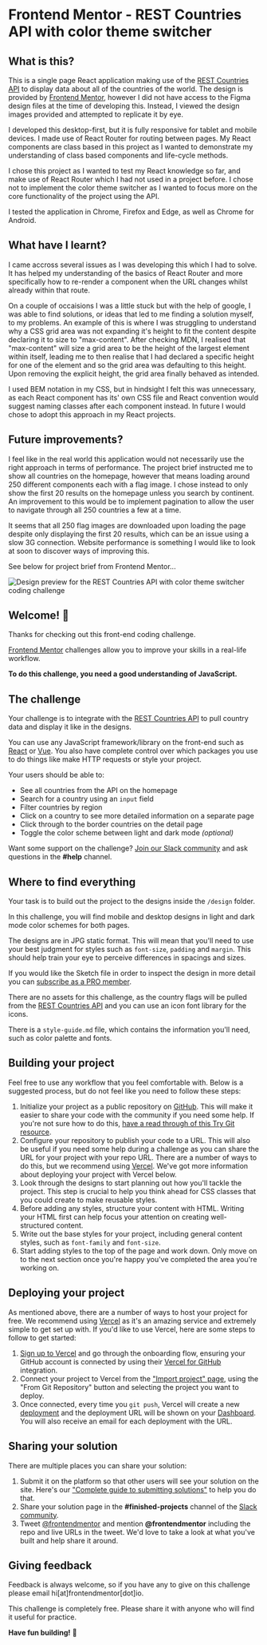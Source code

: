 # Frontend Mentor - REST Countries API with color theme switcher

## What is this?

This is a single page React application making use of the [REST Countries API](https://restcountries.eu) to display data about all of the countries of the world. The design is provided by [Frontend Mentor](https://www.frontendmentor.io), however I did not have access to the Figma design files at the time of developing this. Instead, I viewed the design images provided and attempted to replicate it by eye.

I developed this desktop-first, but it is fully responsive for tablet and mobile devices. I made use of React Router for routing between pages. My React components are class based in this project as I wanted to demonstrate my understanding of class based components and life-cycle methods. 

I chose this project as I wanted to test my React knowledge so far, and make use of React Router which I had not used in a project before. I chose not to implement the color theme switcher as I wanted to focus more on the core functionality of the project using the API.

I tested the application in Chrome, Firefox and Edge, as well as Chrome for Android.

## What have I learnt?

I came accross several issues as I was developing this which I had to solve. It has helped my understanding of the basics of React Router and more specifically how to re-render a component when the URL changes whilst already within that route.

On a couple of occaisions I was a little stuck but with the help of google, I was able to find solutions, or ideas that led to me finding a solution myself, to my problems. An example of this is where I was struggling to understand why a CSS grid area was not expanding it's height to fit the content despite declaring it to size to "max-content". After checking MDN, I realised that "max-content" will size a grid area to be the height of the largest element within itself, leading me to then realise that I had declared a specific height for one of the element and so the grid area was defaulting to this height. Upon removing the explicit height, the grid area finally behaved as intended.

I used BEM notation in my CSS, but in hindsight I felt this was unnecessary, as each React component has its' own CSS file and React convention would suggest naming classes after each component instead. In future I would chose to adopt this approach in my React projects.

## Future improvements?

I feel like in the real world this application would not necessarily use the right approach in terms of performance. The project brief instructed me to show all countries on the homepage, however that means loading around 250 different components each with a flag image. I chose instead to only show the first 20 results on the homepage unless you search by continent. An improvement to this would be to implement pagination to allow the user to navigate through all 250 countries a few at a time.

It seems that all 250 flag images are downloaded upon loading the page despite only displaying the first 20 results, which can be an issue using a slow 3G connection. Website performance is something I would like to look at soon to discover ways of improving this.

See below for project brief from Frontend Mentor...

![Design preview for the REST Countries API with color theme switcher coding challenge](./design/desktop-preview.jpg)

## Welcome! 👋

Thanks for checking out this front-end coding challenge.

[Frontend Mentor](https://www.frontendmentor.io) challenges allow you to improve your skills in a real-life workflow.

**To do this challenge, you need a good understanding of JavaScript.**

## The challenge

Your challenge is to integrate with the [REST Countries API](https://restcountries.eu) to pull country data and display it like in the designs.

You can use any JavaScript framework/library on the front-end such as [React](https://reactjs.org) or [Vue](https://vuejs.org). You also have complete control over which packages you use to do things like make HTTP requests or style your project.

Your users should be able to:

- See all countries from the API on the homepage
- Search for a country using an `input` field
- Filter countries by region
- Click on a country to see more detailed information on a separate page
- Click through to the border countries on the detail page
- Toggle the color scheme between light and dark mode *(optional)*

Want some support on the challenge? [Join our Slack community](https://www.frontendmentor.io/slack) and ask questions in the **#help** channel.

## Where to find everything

Your task is to build out the project to the designs inside the `/design` folder. 

In this challenge, you will find mobile and desktop designs in light and dark mode color schemes for both pages.

The designs are in JPG static format. This will mean that you'll need to use your best judgment for styles such as `font-size`, `padding` and `margin`. This should help train your eye to perceive differences in spacings and sizes.

If you would like the Sketch file in order to inspect the design in more detail you can [subscribe as a PRO member](https://www.frontendmentor.io/pro).

There are no assets for this challenge, as the country flags will be pulled from the [REST Countries API](https://restcountries.eu) and you can use an icon font library for the icons.

There is a `style-guide.md` file, which contains the information you'll need, such as color palette and fonts.

## Building your project

Feel free to use any workflow that you feel comfortable with. Below is a suggested process, but do not feel like you need to follow these steps:

1. Initialize your project as a public repository on [GitHub](https://github.com/). This will make it easier to share your code with the community if you need some help. If you're not sure how to do this, [have a read through of this Try Git resource](https://try.github.io/).
2. Configure your repository to publish your code to a URL. This will also be useful if you need some help during a challenge as you can share the URL for your project with your repo URL. There are a number of ways to do this, but we recommend using [Vercel](https://bit.ly/fem-vercel). We've got more information about deploying your project with Vercel below.
3. Look through the designs to start planning out how you'll tackle the project. This step is crucial to help you think ahead for CSS classes that you could create to make reusable styles.
4. Before adding any styles, structure your content with HTML. Writing your HTML first can help focus your attention on creating well-structured content.
5. Write out the base styles for your project, including general content styles, such as `font-family` and `font-size`.
6. Start adding styles to the top of the page and work down. Only move on to the next section once you're happy you've completed the area you're working on.

## Deploying your project

As mentioned above, there are a number of ways to host your project for free. We recommend using [Vercel](https://bit.ly/fem-vercel) as it's an amazing service and extremely simple to get set up with. If you'd like to use Vercel, here are some steps to follow to get started:

1. [Sign up to Vercel](https://bit.ly/fem-vercel-signup) and go through the onboarding flow, ensuring your GitHub account is connected by using their [Vercel for GitHub](https://vercel.com/docs/v2/git-integrations/vercel-for-github) integration.
2. Connect your project to Vercel from the ["Import project" page](https://vercel.com/import), using the "From Git Repository" button and selecting the project you want to deploy.
3. Once connected, every time you `git push`, Vercel will create a new [deployment](https://vercel.com/docs/v2/platform/deployments) and the deployment URL will be shown on your [Dashboard](https://vercel.com/dashboard). You will also receive an email for each deployment with the URL.

## Sharing your solution

There are multiple places you can share your solution:

1. Submit it on the platform so that other users will see your solution on the site. Here's our ["Complete guide to submitting solutions"](https://medium.com/frontend-mentor/a-complete-guide-to-submitting-solutions-on-frontend-mentor-ac6384162248) to help you do that.
2. Share your solution page in the **#finished-projects** channel of the [Slack community](https://www.frontendmentor.io/slack).
3. Tweet [@frontendmentor](https://twitter.com/frontendmentor) and mention **@frontendmentor** including the repo and live URLs in the tweet. We'd love to take a look at what you've built and help share it around.

## Giving feedback

Feedback is always welcome, so if you have any to give on this challenge please email hi[at]frontendmentor[dot]io.

This challenge is completely free. Please share it with anyone who will find it useful for practice.

**Have fun building!** 🚀
